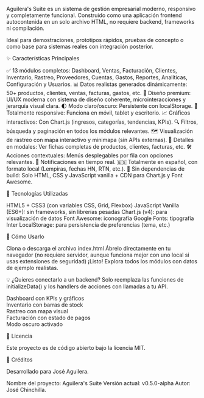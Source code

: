 Aguilera's Suite es un sistema de gestión empresarial moderno, responsivo y completamente funcional. Construido como una aplicación frontend autocontenida en un solo archivo HTML, no requiere backend, frameworks ni compilación.

Ideal para demostraciones, prototipos rápidos, pruebas de concepto o como base para sistemas reales con integración posterior.

✨ Características Principales

✅ 13 módulos completos: Dashboard, Ventas, Facturación, Clientes, Inventario, Rastreo, Proveedores, Cuentas, Gastos, Reportes, Analíticas, Configuración y Usuarios.
📊 Datos realistas generados dinámicamente: 50+ productos, clientes, ventas, facturas, gastos, etc.
🎨 Diseño premium: UI/UX moderna con sistema de diseño coherente, microinteracciones y jerarquía visual clara.
🌓 Modo claro/oscuro: Persistente con localStorage.
📱 Totalmente responsive: Funciona en móvil, tablet y escritorio.
📈 Gráficos interactivos: Con Chart.js (ingresos, categorías, tendencias, KPIs).
🔍 Filtros, búsqueda y paginación en todos los módulos relevantes.
🗺️ Visualización de rastreo con mapa interactivo y minimapa (sin APIs externas).
🧾 Detalles en modales: Ver fichas completas de productos, clientes, facturas, etc.
🛠️ Acciones contextuales: Menús desplegables por fila con opciones relevantes.
💬 Notificaciones en tiempo real.
🇪🇸 Totalmente en español, con formato local (Lempiras, fechas HN, RTN, etc.).
🧪 Sin dependencias de build: Solo HTML, CSS y JavaScript vanilla + CDN para Chart.js y Font Awesome.

🧱 Tecnologías Utilizadas

HTML5 + CSS3 (con variables CSS, Grid, Flexbox)
JavaScript Vanilla (ES6+): sin frameworks, sin librerías pesadas
Chart.js (v4): para visualización de datos
Font Awesome: iconografía
Google Fonts: tipografía Inter
LocalStorage: para persistencia de preferencias (tema, etc.)

🚀 Cómo Usarlo

Clona o descarga el archivo index.html
Ábrelo directamente en tu navegador (no requiere servidor, aunque funciona mejor con uno local si usas extensiones de seguridad)
¡Listo! Explora todos los módulos con datos de ejemplo realistas.
 

💡 ¿Quieres conectarlo a un backend? Solo reemplaza las funciones de initializeData() y los handlers de acciones con llamadas a tu API. 

Dashboard con KPIs y gráficos  
Inventario con barras de stock  
Rastreo con mapa visual  
Facturación con estado de pagos  
Modo oscuro activado

📄 Licencia

Este proyecto es de código abierto bajo la licencia MIT.

🙌 Créditos

Desarrollado para José Aguilera.

Nombre del proyecto: Aguilera's Suite
Versión actual: v0.5.0-alpha
Autor: José Chinchilla.
